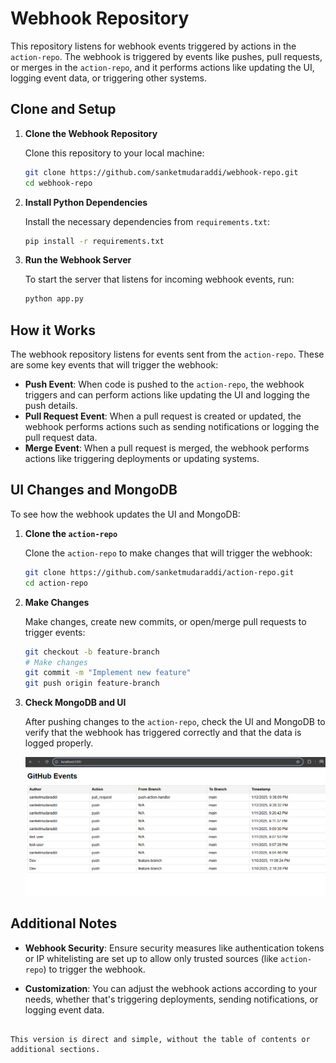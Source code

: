 # Webhook Repository

This repository listens for webhook events triggered by actions in the `action-repo`. The webhook is triggered by events like pushes, pull requests, or merges in the `action-repo`, and it performs actions like updating the UI, logging event data, or triggering other systems.

## Clone and Setup

1. **Clone the Webhook Repository**

   Clone this repository to your local machine:

   ```bash
   git clone https://github.com/sanketmudaraddi/webhook-repo.git
   cd webhook-repo
   ```

2. **Install Python Dependencies**

   Install the necessary dependencies from `requirements.txt`:

   ```bash
   pip install -r requirements.txt
   ```

3. **Run the Webhook Server**

   To start the server that listens for incoming webhook events, run:

   ```bash
   python app.py
   ```

## How it Works

The webhook repository listens for events sent from the `action-repo`. These are some key events that will trigger the webhook:

- **Push Event**: When code is pushed to the `action-repo`, the webhook triggers and can perform actions like updating the UI and logging the push details.
- **Pull Request Event**: When a pull request is created or updated, the webhook performs actions such as sending notifications or logging the pull request data.
- **Merge Event**: When a pull request is merged, the webhook performs actions like triggering deployments or updating systems.

## UI Changes and MongoDB

To see how the webhook updates the UI and MongoDB:

1. **Clone the `action-repo`**

   Clone the `action-repo` to make changes that will trigger the webhook:

   ```bash
   git clone https://github.com/sanketmudaraddi/action-repo.git
   cd action-repo
   ```

2. **Make Changes**

   Make changes, create new commits, or open/merge pull requests to trigger events:

   ```bash
   git checkout -b feature-branch
   # Make changes
   git commit -m "Implement new feature"
   git push origin feature-branch
   ```

3. **Check MongoDB and UI**

   After pushing changes to the `action-repo`, check the UI and MongoDB to verify that the webhook has triggered correctly and that the data is logged properly.

   ![alt text](<images/Screenshot 2025-01-12 213911.png>)

## Additional Notes

- **Webhook Security**: Ensure security measures like authentication tokens or IP whitelisting are set up to allow only trusted sources (like `action-repo`) to trigger the webhook.
  
- **Customization**: You can adjust the webhook actions according to your needs, whether that's triggering deployments, sending notifications, or logging event data.
```

This version is direct and simple, without the table of contents or additional sections.
